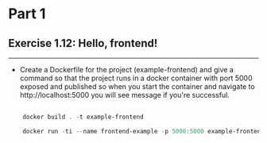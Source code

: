 # Part 1

## Exercise 1.12: Hello, frontend!
---
- Create a Dockerfile for the project (example-frontend) and give a command so that the project runs in a docker container with port 5000 exposed and published so when you start the container and navigate to http://localhost:5000 you will see message if you're successful.

``` powershell
    
    docker build . -t example-frontend

    docker run -ti --name frontend-example -p 5000:5000 example-frontend
```
